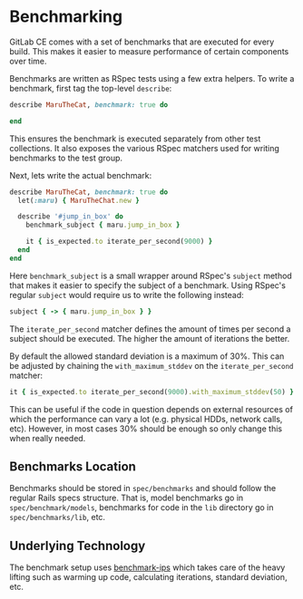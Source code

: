 # Benchmarking

GitLab CE comes with a set of benchmarks that are executed for every build. This
makes it easier to measure performance of certain components over time.

Benchmarks are written as RSpec tests using a few extra helpers. To write a
benchmark, first tag the top-level `describe`:

```ruby
describe MaruTheCat, benchmark: true do

end
```

This ensures the benchmark is executed separately from other test collections.
It also exposes the various RSpec matchers used for writing benchmarks to the
test group.

Next, lets write the actual benchmark:

```ruby
describe MaruTheCat, benchmark: true do
  let(:maru) { MaruTheChat.new }

  describe '#jump_in_box' do
    benchmark_subject { maru.jump_in_box }

    it { is_expected.to iterate_per_second(9000) }
  end
end
```

Here `benchmark_subject` is a small wrapper around RSpec's `subject` method that
makes it easier to specify the subject of a benchmark. Using RSpec's regular
`subject` would require us to write the following instead:

```ruby
subject { -> { maru.jump_in_box } }
```

The `iterate_per_second` matcher defines the amount of times per second a
subject should be executed. The higher the amount of iterations the better.

By default the allowed standard deviation is a maximum of 30%. This can be
adjusted by chaining the `with_maximum_stddev` on the `iterate_per_second`
matcher:

```ruby
it { is_expected.to iterate_per_second(9000).with_maximum_stddev(50) }
```

This can be useful if the code in question depends on external resources of
which the performance can vary a lot (e.g. physical HDDs, network calls, etc).
However, in most cases 30% should be enough so only change this when really
needed.

## Benchmarks Location

Benchmarks should be stored in `spec/benchmarks` and should follow the regular
Rails specs structure. That is, model benchmarks go in `spec/benchmark/models`,
benchmarks for code in the `lib` directory go in `spec/benchmarks/lib`, etc.

## Underlying Technology

The benchmark setup uses [benchmark-ips][benchmark-ips] which takes care of the
heavy lifting such as warming up code, calculating iterations, standard
deviation, etc.

[benchmark-ips]: https://github.com/evanphx/benchmark-ips
